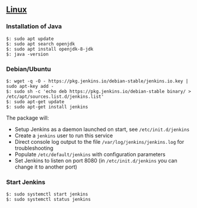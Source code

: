 ## [Linux](https://www.jenkins.io/doc/book/installing/linux/)

### Installation of Java

```
$: sudo apt update
$: sudo apt search openjdk
$: sudo apt install openjdk-8-jdk
$: java -version
```

### Debian/Ubuntu

```
$: wget -q -O - https://pkg.jenkins.io/debian-stable/jenkins.io.key | sudo apt-key add -
$: sudo sh -c 'echo deb https://pkg.jenkins.io/debian-stable binary/ > /etc/apt/sources.list.d/jenkins.list'
$: sudo apt-get update
$: sudo apt-get install jenkins
```

The package will:
* Setup Jenkins as a daemon launched on start, see `/etc/init.d/jenkins`
* Create a `jenkins` user to run this service
* Direct console log output to the file `/var/log/jenkins/jenkins.log` for troubleshooting
* Populate `/etc/default/jenkins` with configuration parameters
* Set Jenkins to listen on port 8080 (in `/etc/init.d/jenkins` you can change it to another port)

### Start Jenkins

```
$: sudo systemctl start jenkins
$: sudo systemctl status jenkins
```
